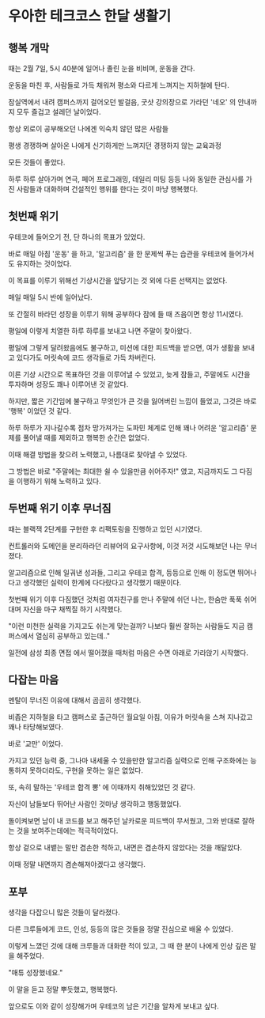 # 우아한 테크코스 한달 생활기

## 행복 개막
때는 2월 7일, 5시 40분에 일어나 졸린 눈을 비비며, 운동을 간다.

운동을 마친 후, 사람들로 가득 채워져 평소와 다르게 느껴지는 지하철에 탄다.

잠실역에서 내려 캠퍼스까지 걸어오던 발걸음, 굿샷 강의장으로 가라던 '네오' 의 안내까지 모두 즐겁고 설레던 날이었다.

항상 외로이 공부해오던 나에겐 익숙치 않던 많은 사람들

평생 경쟁하며 살아온 나에게 신기하게만 느껴지던 경쟁하지 않는 교육과정

모든 것들이 좋았다.

하루 하루 살아가며 연극, 페어 프로그래밍, 데일리 미팅 등등 나와 동일한 관심사를 가진 사람들과 대화하며 건설적인 행위를 한다는 것이 마냥 행복했다.

## 첫번째 위기
우테코에 들어오기 전, 단 하나의 목표가 있었다.

바로 매일 아침 '운동' 을 하고, '알고리즘' 을 한 문제씩 푸는 습관을 우테코에 들어가서도 유지하는 것이었다.

이 목표를 이루기 위해선 기상시간을 앞당기는 것 외에 다른 선택지는 없었다.

매일 매일 5시 반에 일어났다.

또 간절히 바라던 성장을 이루기 위해 공부하다 잠에 들 때 즈음이면 항상 11시였다.

평일에 이렇게 치열한 하루 하루를 보내고 나면 주말이 찾아왔다.

평일에 그렇게 달려왔음에도 불구하고, 미션에 대한 피드백을 받으면, 여가 생활을 보내고 있다가도 머릿속에 코드 생각들로 가득 차버린다.

이른 기상 시간으로 목표하던 것을 이루어낼 수 있었고, 늦게 잠들고, 주말에도 시간을 투자하며 성장도 꽤나 이루어낸 것 같았다.

하지만, 짧은 기간임에 불구하고 무엇인가 큰 것을 잃어버린 느낌이 들었고, 그것은 바로 '행복' 이었던 것 같다.

하루 하루가 지나갈수록 점차 망가져가는 도파민 체계로 인해 꽤나 어려운 '알고리즘' 문제를 풀어낼 때를 제외하고 행복한 순간은 없었다.

이때 해결 방법을 찾으려 노력했고, 나름대로 찾아낼 수 있었다.

그 방법은 바로 "주말에는 최대한 쉴 수 있을만큼 쉬어주자!" 였고, 지금까지도 그 다짐을 이행하기 위해 노력하고 있다.

## 두번째 위기 이후 무너짐
때는 블랙잭 2단계를 구현한 후 리팩토링을 진행하고 있던 시기였다.

컨트롤러와 도메인을 분리하라던 리뷰어의 요구사항에, 이것 저것 시도해보던 나는 무너졌다.

알고리즘으로 인해 일궈낸 성과들, 그리고 우테코 합격, 등등으로 인해 이 정도면 뛰어나다고 생각했던 실력이 한계에 다다랐다고 생각했기 때문이다.

첫번째 위기 이후 다짐했던 것처럼 여자친구를 만나 주말에 쉬던 나는, 한숨만 푹푹 쉬어대며 자신을 마구 채찍질 하기 시작했다.

"이런 미천한 실력을 가지고도 쉬는게 맞는걸까? 나보다 훨씬 잘하는 사람들도 지금 캠퍼스에서 열심히 공부하고 있는데.."

일전에 삼성 최종 면접 에서 떨어졌을 때처럼 마음은 수면 아래로 가라앉기 시작했다.

## 다잡는 마음
멘탈이 무너진 이유에 대해서 곰곰히 생각했다.

비좁은 지하철을 타고 캠퍼스로 출근하던 월요일 아침, 이유가 머릿속을 스쳐 지나갔고 꽤나 타당해보였다.

바로 '교만' 이었다.

가지고 있던 능력 중, 그나마 내세울 수 있을만한 알고리즘 실력으로 인해 구조화에는 능통하지 못하더라도, 구현을 못하는 일은 없었다.

또, 속히 말하는 '우테코 합격 뽕' 에 이때까지 취해있었던 것 같다.

자신이 남들보다 뛰어난 사람인 것마냥 생각하고 행동했었다.

돌이켜보면 남이 내 코드를 보고 해주던 날카로운 피드백이 무서웠고, 그와 반대로 잘하는 것을 보여주는데에는 적극적이었다.

항상 겉으로 내뱉는 말만 겸손한 척하고, 내면은 겸손하지 않았다는 것을 깨달았다.

이때 정말 내면까지 겸손해져야겠다고 생각했다.

## 포부
생각을 다잡으니 많은 것들이 달라졌다.

다른 크루들에게 코드, 인성, 등등의 많은 것들을 정말 진심으로 배울 수 있었다.

이렇게 느꼈던 것에 대해 크루들과 대화한 적이 있고, 그 때 한 분이 나에게 인상 깊은 말을 해주었다.

"매튜 성장했네요."

이 말을 듣고 정말 뿌듯했고, 행복했다.

앞으로도 이와 같이 성장해가며 우테코의 남은 기간을 알차게 보내고 싶다.
